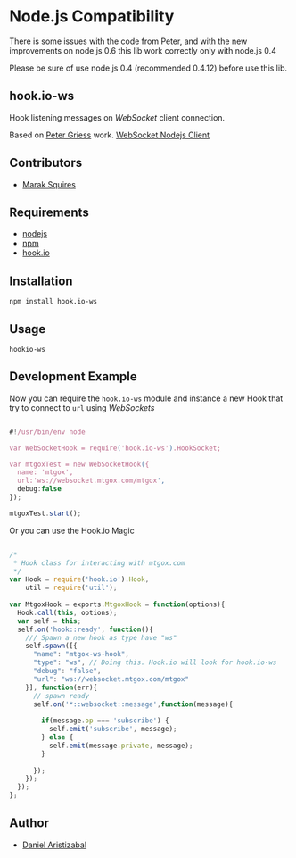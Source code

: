 # Node.js Compatibility
There is some issues with the code from Peter, and with the new improvements on node.js 0.6 this lib work correctly only with node.js 0.4

Please be sure of use node.js 0.4 (recommended 0.4.12) before use this lib.

## hook.io-ws
Hook listening messages on *WebSocket* client connection.

Based on [Peter Griess](https://github.com/pgriess/node-websocket-client) work. [WebSocket Nodejs Client](https://github.com/pgriess/node-websocket-client)

## Contributors
 - [Marak Squires](http://github.com/marak)

## Requirements
 - [nodejs](http://nodejs.org)
 - [npm](http://npmjs.org)
 - [hook.io](http://hook.io)


## Installation
    npm install hook.io-ws

## Usage
    hookio-ws

## Development Example
Now you can require the `hook.io-ws` module and instance a new Hook that try to connect to `url` using *WebSockets*

```javascript

#!/usr/bin/env node

var WebSocketHook = require('hook.io-ws').HookSocket;

var mtgoxTest = new WebSocketHook({
  name: 'mtgox',
  url:'ws://websocket.mtgox.com/mtgox',
  debug:false
});

mtgoxTest.start();

```

Or you can use the Hook.io Magic

```javascript

/*
 * Hook class for interacting with mtgox.com
 */
var Hook = require('hook.io').Hook,
    util = require('util');
    
var MtgoxHook = exports.MtgoxHook = function(options){
  Hook.call(this, options);
  var self = this;
  self.on('hook::ready', function(){
    /// Spawn a new hook as type have "ws"
    self.spawn([{ 
      "name": "mtgox-ws-hook",
      "type": "ws", // Doing this. Hook.io will look for hook.io-ws 
      "debug": "false",
      "url": "ws://websocket.mtgox.com/mtgox"
    }], function(err){
      // spawn ready
      self.on('*::websocket::message',function(message){
        
        if(message.op === 'subscribe') {
          self.emit('subscribe', message);
        } else {
          self.emit(message.private, message);
        }
        
      });
    });
  });
};
```

## Author
 - [Daniel Aristizabal](http://github.com/cronopio)
